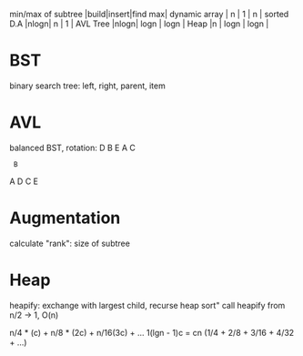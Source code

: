 min/max of subtree
              |build|insert|find max|
dynamic array | n   |  1   |  n     |
sorted D.A    |nlogn|  n   |  1     |
AVL Tree      |nlogn| logn | logn   |
Heap          |n    | logn | logn   |
# BST
binary search tree: left, right, parent, item
# AVL
balanced BST, rotation:
     D
   B   E
  A C 

     B
   A   D
      C E

# Augmentation
calculate "rank": size of subtree

# Heap
heapify: exchange with largest child, recurse
heap sort" call heapify from n/2 -> 1, O(n)

n/4 * (c) + n/8 * (2c) + n/16(3c) + ... 1(lgn - 1)c 
= cn (1/4 + 2/8 + 3/16 + 4/32 + ...) 
